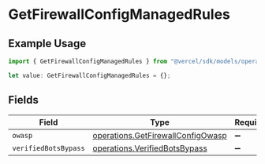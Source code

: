 # GetFirewallConfigManagedRules

## Example Usage

```typescript
import { GetFirewallConfigManagedRules } from "@vercel/sdk/models/operations/getfirewallconfig.js";

let value: GetFirewallConfigManagedRules = {};
```

## Fields

| Field                                                                                  | Type                                                                                   | Required                                                                               | Description                                                                            |
| -------------------------------------------------------------------------------------- | -------------------------------------------------------------------------------------- | -------------------------------------------------------------------------------------- | -------------------------------------------------------------------------------------- |
| `owasp`                                                                                | [operations.GetFirewallConfigOwasp](../../models/operations/getfirewallconfigowasp.md) | :heavy_minus_sign:                                                                     | N/A                                                                                    |
| `verifiedBotsBypass`                                                                   | [operations.VerifiedBotsBypass](../../models/operations/verifiedbotsbypass.md)         | :heavy_minus_sign:                                                                     | N/A                                                                                    |
